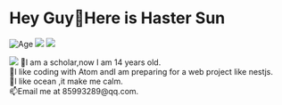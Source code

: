 # Hey Guy👋Here is Haster Sun
![Age](https://img.shields.io/badge/Age-14-critical)
![](https://img.shields.io/badge/Job-trailblazers-brightgreen)
![](https://img.shields.io/badge/Genshin%20Impact-225754593-brightgreen)

<img src="https://github-readme-stats.vercel.app/api?username=Hastersun&show_icons=true&icon_color=CE1D2D&text_color=718096&bg_color=ffffff&hide_title=true" />
🐠I am a scholar,now I am 14 years old.
<br>
🌴I like coding with Atom andI am preparing for a web project like nestjs.
<br>
🐚I like ocean ,it make me calm.
<br>
📫Email me at 85993289@qq.com.
